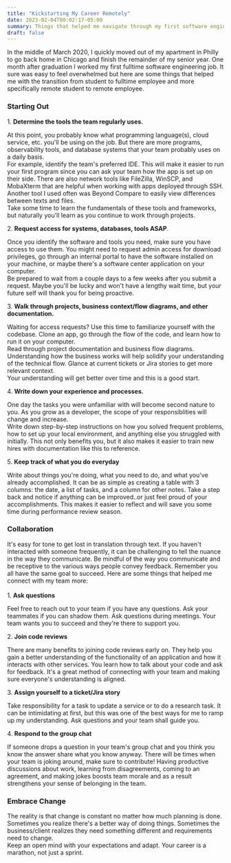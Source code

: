 ```yaml
---
title: "Kickstarting My Career Remotely"
date: 2023-02-04T00:02:17-05:00
summary: Things that helped me navigate through my first software engineering job right out of college.
draft: false
---
```

In the middle of March 2020, I quickly moved out of my apartment in Philly to go back home in Chicago and finish the remainder of my senior year. One month after graduation I worked my first fulltime software engineering job. It sure was easy to feel overwhelmed but here are some things that helped me with the transition from student to fulltime employee and more specifically remote student to remote employee.
<br />

<h3>Starting Out</h3>
1. <b>Determine the tools the team regularly uses.</b> 
<p> At this point, you probably know what programming language(s), cloud service, etc. you'll be using on the job. But there are more programs, observability tools, and database systems that your team probably uses on a daily basis. 
<br />For example, identify the team's preferred IDE. This will make it easier to run your first program since you can ask your team how the app is set up on their side. There are also network tools like FileZilla, WinSCP, and MobaXterm that are helpful when working with apps deployed through SSH. Another tool I used often was Beyond Compare to easily view differences between texts and files. 
<br />Take some time to learn the fundamentals of these tools and frameworks, but naturally you'll learn as you continue to work through projects. </p>
2. <b>Request access for systems, databases, tools ASAP</b>. <p> Once you identify the software and tools you need, make sure you have access to use them. You might need to request admin access for download privileges, go through an internal portal to have the software installed on your machine, or maybe there's a software center application on your computer. 
<br />Be prepared to wait from a couple days to a few weeks after you submit a request. Maybe you'll be lucky and won't have a lengthy wait time, but your future self will thank you for being proactive. </p>
3. <b>Walk through projects, business context/flow diagrams, and other documentation.</b> <p> Waiting for access requests? Use this time to familiarize yourself with the codebase. Clone an app, go through the flow of the code, and learn how to run it on your computer. 
<br />Read through project documentation and business flow diagrams. Understanding how the business works will help solidify your understanding of the technical flow. Glance at current tickets or Jira stories to get more relevant context. 
<br />Your understanding will get better over time and this is a good start. </p>
4. <b>Write down your experience and processes.</b> <p> One day the tasks you were unfamiliar with will become second nature to you. As you grow as a developer, the scope of your responsiblities will change and increase.
<br />Write down step-by-step instructions on how you solved frequent problems, how to set up your local environment, and anything else you struggled with initially. This not only benefits you, but it also makes it easier to train new hires with documentation like this to reference. </p>
5. <b>Keep track of what you do everyday</b> <p> Write about things you're doing, what you need to do, and what you've already accomplished. It can be as simple as creating a table with 3 columns: the date, a list of tasks, and a column for other notes. Take a step back and notice if anything can be improved..or just feel proud of your accomplishments. This makes it easier to reflect and will save you some time during performance review season. </p>

<h3>Collaboration</h3>
It's easy for tone to get lost in translation through text. If you haven't interacted with someone frequently, it can be challenging to tell the nuance in the way they communicate. Be mindful of the way you communicate and be receptive to the various ways people convey feedback. Remember you all have the same goal to succeed. Here are some things that helped me connect with my team more:<br /><br />
1. <b>Ask questions</b> <p>Feel free to reach out to your team if you have any questions. Ask your teammates if you can shadow them. Ask questions during meetings. Your team wants you to succeed and they're there to support you.</p>
2. <b>Join code reviews</b> <p>There are many benefits to joining code reviews early on. They help you gain a better understanding of the functionality of an application and how it interacts with other services. You learn how to talk about your code and ask for feedback. It's a great method of connecting with your team and making sure everyone's understanding is aligned. </p>
3. <b>Assign yourself to a ticket/Jira story</b> <p>Take responsibility for a task to update a service or to do a research task. It can be intimidating at first, but this was one of the best ways for me to ramp up my understanding. Ask questions and your team shall guide you.</p>
4. <b>Respond to the group chat</b> <p>If someone drops a question in your team's group chat and you think you know the answer share what you know anyway. There will be times when your team is joking around, make sure to contribute! Having productive discussions about work, learning from disagreements, coming to an agreement, and making jokes boosts team morale and as a result strengthens your sense of belonging in the team. </p>

<h3>Embrace Change</h3>
The reality is that change is constant no matter how much planning is done. Sometimes you realize there's a better way of doing things. Sometimes the business/client realizes they need something different and requirements need to change.
<br />Keep an open mind with your expectations and adapt. Your career is a marathon, not just a sprint.